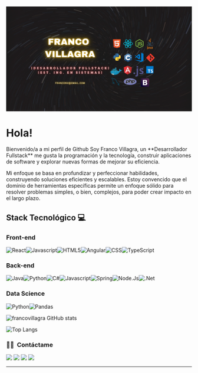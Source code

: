 ![Banner de Franco Villagra](1.png)
<h1>Hola!</h1>

<p>
Bienvenido/a a mi perfil de Github Soy Franco Villagra, un **Desarrollador Fullstack** me gusta la programación y la tecnología, construir aplicaciones de software y explorar nuevas formas de mejorar su eficiencia.

Mi enfoque se basa en profundizar y perfeccionar habilidades, construyendo soluciones eficientes y escalables. Estoy convencido que el dominio de herramientas específicas permite un enfoque sólido para resolver problemas simples, o bien, complejos, para poder crear impacto en el largo plazo.</p>


<h2>Stack Tecnológico 💻</h2>

### __Front-end__
<p>
<img alt="React" src="https://img.shields.io/badge/React-turquoise?style=flat&logo=React&labelColor=grey&color=grey" /><img alt="Javascript" src="https://img.shields.io/badge/Javascript-yellow?style=flat&logo=Javascript&labelColor=black"><img alt="HTML5" src="https://img.shields.io/badge/HTML5-white?style=flat&logo=HTML5&logoColor=white&labelColor=orange&color=orange"><img alt="Angular" src="https://img.shields.io/badge/Angular-red?style=flat&logo=ANGULAR&logoColor=WHITE&labelColor=red&color=red"><img alt="CSS" src="https://img.shields.io/badge/CSS-white?style=flat&logo=CSS&logoColor=blue"><img alt="TypeScript" src="https://img.shields.io/badge/TypeScript-blue?style=flat&logo=TypeScript&logoColor=white&logoSize=auto">

### __Back-end__

<img alt="Java" src="https://img.shields.io/badge/Java-007396?style=flat&logo=openjdk&logoColor=white"><img alt="Python" src="https://img.shields.io/badge/Python-blue?style=flat&logo=Python&logoColor=yellow"><img alt="C#" src="https://img.shields.io/badge/C%23-white?style=flat&logo=csharp&logoColor=purple"><img alt="Javascript" src="https://img.shields.io/badge/Javascript-yellow?style=flat&logo=Javascript&labelColor=black"><img alt="Spring" src="https://img.shields.io/badge/Spring-white?style=flat&logo=Spring&logoColor=green&logoSize=auto"><img alt="Node.Js" src="https://img.shields.io/badge/NodeJs-green?style=flat&logo=Node.Js&logoColor=white&logoSize=auto"><img alt=".Net" src="https://img.shields.io/badge/.Net-blue?style=flat&logoColor=white&logoSize=auto">

### __Data Science__

<img alt="Python" src="https://img.shields.io/badge/Python-blue?style=flat&logo=Python&logoColor=yellow"><img alt="Pandas" src="https://img.shields.io/badge/Pandas-white?style=flat&logo=Pandas&logoColor=red&logoSize=auto">

</p>


![francovillagra GitHub stats](https://github-readme-stats.vercel.app/api?username=francovillagra&show_icons=true&theme=dark)

![Top Langs](https://github-readme-stats.vercel.app/api/top-langs/?username=francovillagra&layout=compact&theme=dark)
</a>
</p>



### 🤝🏻 &nbsp;Contáctame

<p align="center">


<a href="fr4nconv@gmail.com"><img src="https://img.shields.io/badge/fr4nconv%40gmail.com-red?style=flat&logoColor=white&logoSize=auto"/></a>
<a href="https://www.instagram.com/franconv_/"><img src="https://img.shields.io/badge/franconv_%2F-blue?style=flat&logo=Instagram&logoColor=white&logoSize=auto
"/></a>
<a href= "https://wa.me/5401140995607"><img src="https://img.shields.io/badge/Whatsapp%2F-green?style=flat&logo=Whatsapp&logoColor=white&logoSize=auto" /></a>
<a href= "https://t.me/Francovillagra"><img src="https://img.shields.io/badge/Telegram%2F-blue?style=flat&logo=Telegram&logoColor=white&logoSize=auto" /></a>

-----
